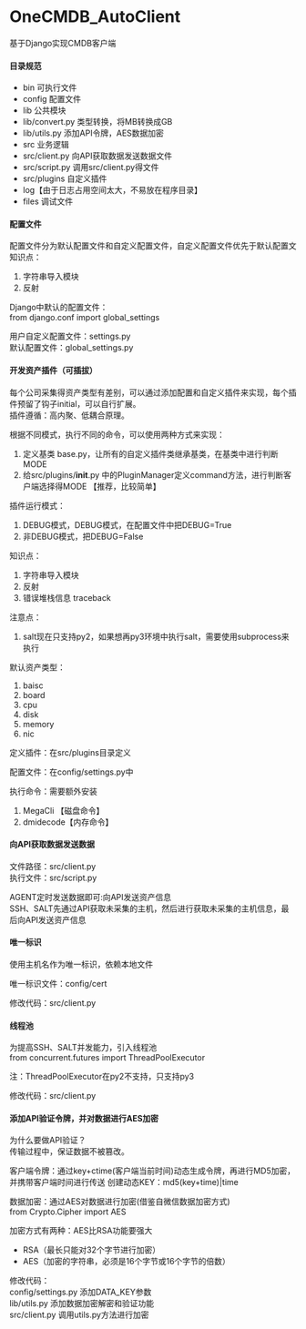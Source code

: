 # OneCMDB_AutoClient
基于Django实现CMDB客户端

#### 目录规范
* bin 	可执行文件
* config 	配置文件
* lib 	公共模块
* lib/convert.py 类型转换，将MB转换成GB
* lib/utils.py 添加API令牌，AES数据加密
* src 	业务逻辑
* src/client.py 向API获取数据发送数据文件
* src/script.py 调用src/client.py得文件
* src/plugins 自定义插件
* log【由于日志占用空间太大，不易放在程序目录】
* files   调试文件


#### 配置文件
配置文件分为默认配置文件和自定义配置文件，自定义配置文件优先于默认配置文
知识点：
1. 字符串导入模块
2. 反射

Django中默认的配置文件：  
from django.conf import global_settings

用户自定义配置文件：settings.py  
默认配置文件：global_settings.py  


#### 开发资产插件（可插拔）
每个公司采集得资产类型有差别，可以通过添加配置和自定义插件来实现，每个插件预留了钩子initial，可以自行扩展。  
插件遵循：高内聚、低耦合原理。

根据不同模式，执行不同的命令，可以使用两种方式来实现：
1. 定义基类 base.py，让所有的自定义插件类继承基类，在基类中进行判断MODE
2. 给src/plugins/__init__.py 中的PluginManager定义command方法，进行判断客户端选择得MODE 【推荐，比较简单】

插件运行模式：
1. DEBUG模式，DEBUG模式，在配置文件中把DEBUG=True
1. 非DEBUG模式，把DEBUG=False

知识点：  
1. 字符串导入模块
2. 反射
3. 错误堆栈信息 traceback

注意点： 
1. salt现在只支持py2，如果想再py3环境中执行salt，需要使用subprocess来执行 

默认资产类型：  
1. baisc
2. board
3. cpu
4. disk
5. memory
6. nic

定义插件：在src/plugins目录定义  

配置文件：在config/settings.py中

执行命令：需要额外安装
1. MegaCli  【磁盘命令】
2. dmidecode【内存命令】

#### 向API获取数据发送数据

文件路径：src/client.py  
执行文件：src/script.py

AGENT定时发送数据即可:向API发送资产信息  
SSH、SALT先通过API获取未采集的主机，然后进行获取未采集的主机信息，最后向API发送资产信息


#### 唯一标识

使用主机名作为唯一标识，依赖本地文件

唯一标识文件：config/cert

修改代码：src/client.py

#### 线程池

为提高SSH、SALT并发能力，引入线程池  
from concurrent.futures import ThreadPoolExecutor

注：ThreadPoolExecutor在py2不支持，只支持py3

修改代码：src/client.py

#### 添加API验证令牌，并对数据进行AES加密

为什么要做API验证？  
传输过程中，保证数据不被篡改。  

客户端令牌：通过key+ctime(客户端当前时间)动态生成令牌，再进行MD5加密，并携带客户端时间进行传送
创建动态KEY：md5(key+time)|time  

数据加密：通过AES对数据进行加密(借鉴自微信数据加密方式)    
from Crypto.Cipher import AES  

加密方式有两种：AES比RSA功能要强大  
* RSA（最长只能对32个字节进行加密）
* AES（加密的字符串，必须是16个字节或16个字节的倍数）

修改代码：  
config/settings.py 添加DATA_KEY参数  
lib/utils.py 添加数据加密解密和验证功能  
src/client.py 调用utils.py方法进行加密  




